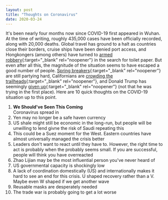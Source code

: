 ```yaml
---
layout: post
title: "Thoughts on Coronavirus"
date: 2020-03-24
---
```


It\'s been nearly four months now since COVID-19 first appeared in Wuhan. At the time of writing, roughly 435,000 cases have been officially recorded, along with 20,000 deaths. Global travel has ground to a halt as countries close their borders, cruise ships have been denied port access, and Hongkongers (among others) have turned to [armed robbery](https://www.scmp.com/news/hong-kong/law-and-crime/article/3050907/armed-gang-steals-hk1000-toilet-paper-coronavirus){:target="_blank" rel="noopener"} in the search for toilet paper. But even after all this, the magnitude of the situation seems to have escaped a good number of people. [Spring breakers](https://www.usatoday.com/story/travel/destinations/2020/03/19/spring-break-beaches-florida-look-packed-despite-coronavirus-spread/2873248001/){:target="_blank" rel="noopener"} are still partying hard, Californians are [crowding the trailheads](https://www.wsj.com/articles/no-californians-sheltering-in-place-doesnt-include-hiking-in-crowds-11585065557){:target="_blank" rel="noopener"}, and Donald Trump has seemingly [given up](https://twitter.com/realDonaldTrump/status/1241935285916782593/){:target="_blank" rel="noopener"} (not that he was trying in the first place). Here are 10 quick thoughts on the COVID-19 situation up to this point.

1. **We Should've Seen This Coming**  
Coronavirus spread in 
2. Yen may no longer be a safe haven currency
3. US shale might still be economic in the long-run, but people will be unwilling to lend givne the risk of Saudi repeating this
4. This could be a Suez moment for the West. Eastern countries have almost universally managed the crisis better
5. Leaders don't want to react until they have to. However, the right time to act is probably when the probably seems small. If you are successful, people will think you have overreacted
6. Zhao Lijian may be the most influential person you've never heard of
7. US governmental capacity is shockingly low
8. A lack of coordination domestically (US) and internationally makes it hard to see an end for this crisis. U shaped recovery rather than a V. Maybe even W shaped if we get another wave
9. Reusable masks are desperately needed
10. The trade war is probably going to get a lot worse
